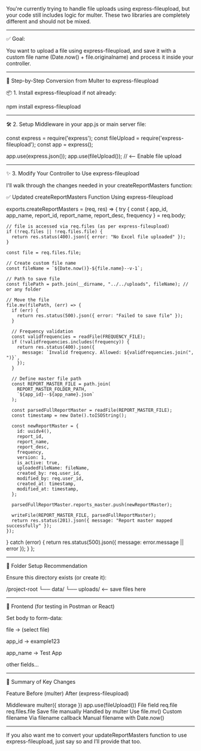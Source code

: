 You're currently trying to handle file uploads using express-fileupload, but your code still includes logic for multer. These two libraries are completely different and should not be mixed.


---

✅ Goal:

You want to upload a file using express-fileupload, and save it with a custom file name (Date.now() + file.originalname) and process it inside your controller.


---

🔧 Step-by-Step Conversion from Multer to express-fileupload

📦 1. Install express-fileupload if not already:

npm install express-fileupload


---

🛠️ 2. Setup Middleware in your app.js or main server file:

const express = require('express');
const fileUpload = require('express-fileupload');
const app = express();

app.use(express.json());
app.use(fileUpload()); // <-- Enable file upload


---

✨ 3. Modify Your Controller to Use express-fileupload

I'll walk through the changes needed in your createReportMasters function:

✅ Updated createReportMasters Function Using express-fileupload

exports.createReportMasters = (req, res) => {
  try {
    const { app_id, app_name, report_id, report_name, report_desc, frequency } = req.body;

    // file is accessed via req.files (as per express-fileupload)
    if (!req.files || !req.files.file) {
      return res.status(400).json({ error: "No Excel file uploaded" });
    }

    const file = req.files.file;

    // Create custom file name
    const fileName = `${Date.now()}-${file.name}--v-1`;

    // Path to save file
    const filePath = path.join(__dirname, "../../uploads", fileName); // or any folder

    // Move the file
    file.mv(filePath, (err) => {
      if (err) {
        return res.status(500).json({ error: "Failed to save file" });
      }

      // Frequency validation
      const validfrequencies = readFile(FREQUENCY_FILE);
      if (!validfrequencies.includes(frequency)) {
        return res.status(400).json({
          message: `Invalid frequency. Allowed: ${validfrequencies.join(", ")}`,
        });
      }

      // Define master file path
      const REPORT_MASTER_FILE = path.join(
        REPORT_MASTER_FOLDER_PATH,
        `${app_id}--${app_name}.json`
      );

      const parsedFullReportMaster = readFile(REPORT_MASTER_FILE);
      const timestamp = new Date().toISOString();

      const newReportMaster = {
        id: uuidv4(),
        report_id,
        report_name,
        report_desc,
        frequency,
        version: 1,
        is_active: true,
        uploadedFileName: fileName,
        created_by: req.user_id,
        modified_by: req.user_id,
        created_at: timestamp,
        modified_at: timestamp,
      };

      parsedFullReportMaster.reports_master.push(newReportMaster);

      writeFile(REPORT_MASTER_FILE, parsedFullReportMaster);
      return res.status(201).json({ message: "Report master mapped successfully" });
    });
  } catch (error) {
    return res.status(500).json({ message: error.message || error });
  }
};


---

📁 Folder Setup Recommendation

Ensure this directory exists (or create it):

/project-root
 └── data/
 └── uploads/     <-- save files here


---

🧪 Frontend (for testing in Postman or React)

Set body to form-data:

file → (select file)

app_id → example123

app_name → Test App

other fields...



---

📝 Summary of Key Changes

Feature	Before (multer)	After (express-fileupload)

Middleware	multer({ storage })	app.use(fileUpload())
File field	req.file	req.files.file
Save file manually	Handled by multer	Use file.mv()
Custom filename	Via filename callback	Manual filename with Date.now()



---

If you also want me to convert your updateReportMasters function to use express-fileupload, just say so and I’ll provide that too.

